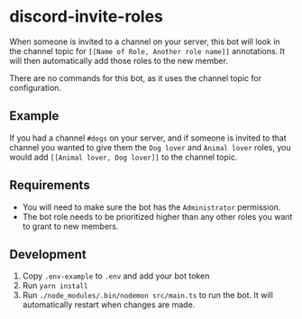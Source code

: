 # discord-invite-roles

When someone is invited to a channel on your server, this bot will look in the
channel topic for `[[Name of Role, Another role name]]` annotations. It will
then automatically add those roles to the new member.

There are no commands for this bot, as it uses the channel topic for
configuration.

## Example

If you had a channel `#dogs` on your server, and if someone is invited to that
channel you wanted to give them the `Dog lover` and `Animal lover` roles, you
would add `[[Animal lover, Dog lover]]` to the channel topic.

## Requirements

- You will need to make sure the bot has the `Administrator` permission.
- The bot role needs to be prioritized higher than any other roles you want to
  grant to new members.

## Development

1. Copy `.env-example` to `.env` and add your bot token
2. Run `yarn install`
3. Run `./node_modules/.bin/nodemon src/main.ts` to run the bot. It will
   automatically restart when changes are made.
